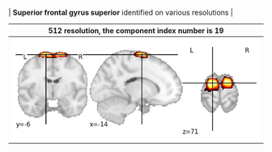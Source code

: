 


| **Superior frontal gyrus superior** identified on various resolutions |

| 512 resolution, the component index number is 19|  
|:---:|  
| ![Component 512](../512/final/19.jpg "From component 512: Superior frontal gyrus superior") |